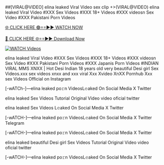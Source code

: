 ##️[VIRAL@VIDEO] elina leaked Viral Video sex clip
+>(VIRAL@VIDEO) elina leaked Viral Video #XXX Sex Videos #XXX 18+ Videos #XXX videosn Sex Video #XXX Pakistani Porn Videos 

[🌐 CLICK HERE 🟢==►► WATCH NOW](https://hqvideonet.blogspot.com/2025/02/ngthb.html)

[🔴 CLICK HERE 🌐==►► Download Now](https://hqvideonet.blogspot.com/2025/02/ngthb.html)

[![WATCH Videos](https://i.imgur.com/dJHk4Zq.gif)](https://hqvideonet.blogspot.com/2025/02/ngthb.html)


elina leaked Viral Video #XXX Sex Videos #XXX 18+ Videos #XXX videosn Sex Video #XXX Pakistani Porn Videos #XXX Japanis Porn Videos #INDIAN VIRAL MMS XNXX | Hot Desi Indian 18 years old very beautiful Desi girl Sex Videos.xxx sex videos xnxx and xxx viral Xxx Xvideo XnXX Pornhub Xxx sex Videos Official on Instagram

[-wATCh-]—elina leaked  po𝚛n VideosL𝚎aked On Social Media X Twitter

elina leaked  Sex Videos Tutorial Original Video video oficial twitter

elina leaked  Sex Videos L𝚎aked On Social Media X Twitter

[-wATCH-]—elina leaked  po𝚛n VideosL𝚎aked On Social Media X Twitter Telegram

[-wATCH-]—elina leaked  po𝚛n VideosL𝚎aked On Social Media X Twitter

elina leaked  beautiful Desi girl Sex Videos Tutorial Original Video video oficial twitter

[-wATCH-]—elina leaked  po𝚛n VideosL𝚎aked On Social Media X Twitter 